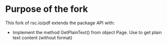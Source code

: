# Purpose of the fork

This fork of rsc.io/pdf extends the package API with:

  - Implement the method GetPlainText() from object Page. Use to get plain text content (without format)
